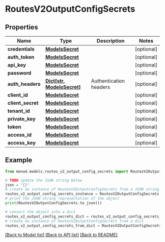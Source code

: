 # RoutesV2OutputConfigSecrets


## Properties

Name | Type | Description | Notes
------------ | ------------- | ------------- | -------------
**credentials** | [**ModelsSecret**](ModelsSecret.md) |  | [optional] 
**auth_token** | [**ModelsSecret**](ModelsSecret.md) |  | [optional] 
**api_key** | [**ModelsSecret**](ModelsSecret.md) |  | [optional] 
**password** | [**ModelsSecret**](ModelsSecret.md) |  | [optional] 
**auth_headers** | [**Dict[str, ModelsSecret]**](ModelsSecret.md) | Authentication headers | [optional] 
**client_id** | [**ModelsSecret**](ModelsSecret.md) |  | [optional] 
**client_secret** | [**ModelsSecret**](ModelsSecret.md) |  | [optional] 
**tenant_id** | [**ModelsSecret**](ModelsSecret.md) |  | [optional] 
**private_key** | [**ModelsSecret**](ModelsSecret.md) |  | [optional] 
**token** | [**ModelsSecret**](ModelsSecret.md) |  | [optional] 
**access_id** | [**ModelsSecret**](ModelsSecret.md) |  | [optional] 
**access_key** | [**ModelsSecret**](ModelsSecret.md) |  | [optional] 

## Example

```python
from monad.models.routes_v2_output_config_secrets import RoutesV2OutputConfigSecrets

# TODO update the JSON string below
json = "{}"
# create an instance of RoutesV2OutputConfigSecrets from a JSON string
routes_v2_output_config_secrets_instance = RoutesV2OutputConfigSecrets.from_json(json)
# print the JSON string representation of the object
print(RoutesV2OutputConfigSecrets.to_json())

# convert the object into a dict
routes_v2_output_config_secrets_dict = routes_v2_output_config_secrets_instance.to_dict()
# create an instance of RoutesV2OutputConfigSecrets from a dict
routes_v2_output_config_secrets_from_dict = RoutesV2OutputConfigSecrets.from_dict(routes_v2_output_config_secrets_dict)
```
[[Back to Model list]](../README.md#documentation-for-models) [[Back to API list]](../README.md#documentation-for-api-endpoints) [[Back to README]](../README.md)


